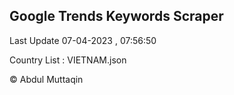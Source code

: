 

## Google Trends Keywords Scraper 
 
Last Update 07-04-2023 , 07:56:50

Country List :
VIETNAM.json



© Abdul Muttaqin 
